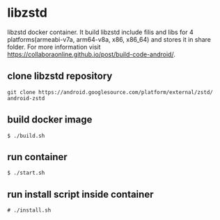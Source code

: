 # libzstd
libzstd docker container. It build libzstd include filis and libs for 4 platforms(armeabi-v7a, arm64-v8a, x86, x86_64) and stores it in share folder. For more information visit https://collaboraonline.github.io/post/build-code-android/.


## clone libzstd repository
```
git clone https://android.googlesource.com/platform/external/zstd/ android-zstd
```

## build docker image
```
$ ./build.sh
```

## run container 
```
$ ./start.sh
```

## run install script inside container
```
# ./install.sh
```


